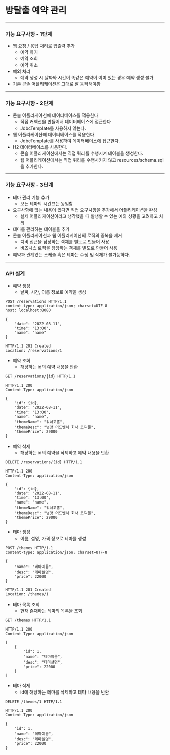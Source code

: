 # 방탈출 예약 관리

---

### 기능 요구사항 - 1단계

- 웹 요청 / 응답 처리로 입출력 추가
  - 예약 하기
  - 예약 조회
  - 예약 취소
- 예외 처리
  - 예약 생성 시 날짜와 시간이 똑같은 예약이 이미 있는 경우 예약 생성 불가
- 기존 콘솔 어플리케이션은 그대로 잘 동작해야함

---

### 기능 요구사항 - 2단계

- 콘솔 어플리케이션에 데이터베이스를 적용한다
  - 직접 커넥션을 만들어서 데이터베이스에 접근한다
  - JdbcTemplate를 사용하지 않는다.
- 웹 어플리케이션에 데이터베이스를 적용한다
  - JdbcTemplate를 사용하여 데이터베이스에 접근한다.
- H2 데이터베이스를 사용한다.
  - 콘솔 어플리케이션에서는 직접 쿼리를 수행시켜 테이블을 생성한다.
  - 웹 어플리케이션에서는 직접 쿼리를 수행시키지 않고 resources/schema.sql을 추가한다.

---

### 기능 요구사항 - 3단계
- 테마 관리 기능 추가
  - 모든 테마의 시간표는 동일함
- 요구사항에 없는 내용이 있다면 직접 요구사항을 추가해서 어플리케이션을 완성
  - 실제 어플리케이션이라고 생각했을 때 발생할 수 있는 예외 상황을 고려하고 처리
- 테마를 관리하는 테이블을 추가
- 콘솔 어플리케이션과 웹 어플리케이션의 로직의 중복을 제거
  - 디비 접근을 담당하는 객체를 별도로 만들어 사용
  - 비즈니스 로직을 담당하는 객체를 별도로 만들어 사용
- 예약과 관계있는 스케줄 혹은 테마는 수정 및 삭제가 불가능하다.
---

### API 설계

- 예약 생성
  - 날짜, 시간, 이름 정보로 예약을 생성

```
POST /reservations HTTP/1.1
content-type: application/json; charset=UTF-8
host: localhost:8080

{
    "date": "2022-08-11",
    "time": "13:00",
    "name": "name"
}
```
```
HTTP/1.1 201 Created
Location: /reservations/1
```

- 예약 조회
  - 해당하는 id의 예약 내용을 반환
```
GET /reservations/{id} HTTP/1.1
```
```
HTTP/1.1 200 
Content-Type: application/json

{
    "id": {id},
    "date": "2022-08-11",
    "time": "13:00",
    "name": "name",
    "themeName": "워너고홈",
    "themeDesc": "병맛 어드벤처 회사 코믹물",
    "themePrice": 29000
}
```

- 예약 삭제
  - 해당하는 id의 예약을 삭제하고 예약 내용을 반환
```
DELETE /reservations/{id} HTTP/1.1
```
```
HTTP/1.1 200
Content-Type: application/json

{
    "id": {id},
    "date": "2022-08-11",
    "time": "13:00",
    "name": "name",
    "themeName": "워너고홈",
    "themeDesc": "병맛 어드벤처 회사 코믹물",
    "themePrice": 29000
}
```
- 테마 생성
  - 이름, 설명, 가격 정보로 테마를 생성
```
POST /themes HTTP/1.1
content-type: application/json; charset=UTF-8

{
    "name": "테마이름",
    "desc": "테마설명",
    "price": 22000
}
```
```
HTTP/1.1 201 Created
Location: /themes/1
```

- 테마 목록 조회
  - 현재 존재하는 테마의 목록을 조회
```
GET /themes HTTP/1.1
```
```
HTTP/1.1 200 
Content-Type: application/json

[
    {
        "id": 1,
        "name": "테마이름",
        "desc": "테마설명",
        "price": 22000
    }
]
```

- 테마 삭제
  - id에 해당하는 테마를 삭제하고 테마 내용을 반환
```
DELETE /themes/1 HTTP/1.1
```
```
HTTP/1.1 200 
Content-Type: application/json

{
    "id": 1,
    "name": "테마이름",
    "desc": "테마설명",
    "price": 22000
}

```